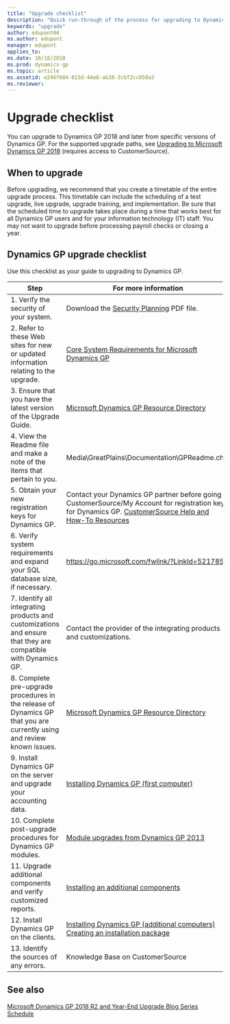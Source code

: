 ```yaml
---
title: "Upgrade checklist"
description: "Quick run-through of the process for upgrading to Dynamics GP."
keywords: "upgrade"
author: edupont04
ms.author: edupont
manager: edupont
applies_to: 
ms.date: 10/18/2018
ms.prod: dynamics-gp
ms.topic: article
ms.assetid: e246f604-015d-44e8-ab38-3cbf2cc850a3
ms.reviewer: 
---
```

# Upgrade checklist

You can upgrade to Dynamics GP 2018 and later from specific versions of Dynamics GP. For the supported upgrade paths, see [Upgrading to Microsoft Dynamics GP 2018](https://docs.microsoft.com/dynamics/s-e/) (requires access to CustomerSource).  

## When to upgrade

Before upgrading, we recommend that you create a timetable of the entire upgrade process. This timetable can include the scheduling of a test upgrade, live upgrade, upgrade training, and implementation. Be sure that the scheduled time to upgrade takes place during a time that works best for all Dynamics GP users and for your information technology (IT) staff. You may not want to upgrade before processing payroll checks or closing a year.

## Dynamics GP upgrade checklist

Use this checklist as your guide to upgrading to Dynamics GP.

| Step    | For more information  |
|----------|--------------|
| 1. Verify the security of your system.   | Download the [Security Planning](https://www.microsoft.com/en-us/download/details.aspx?id=45025) PDF file.|
| 2. Refer to these Web sites for new or updated information relating to the upgrade.  | [Core System Requirements for Microsoft Dynamics GP](../upgrade/system-requirements.md)  |
| 3. Ensure that you have the latest version of the Upgrade Guide.   | [Microsoft Dynamics GP Resource Directory](../resources.md)   |
| 4. View the Readme file and make a note of the items that pertain to you.    | Media\\GreatPlains\\Documentation\\GPReadme.chm      |
| 5. Obtain your new registration keys for Dynamics GP.     | Contact your Dynamics GP partner before going to CustomerSource/My Account for registration keys for Dynamics GP. [CustomerSource Help and How-To Resources](/dynamics/s-e/howto)            |
| 6. Verify system requirements and expand your SQL database size, if necessary.    | <https://go.microsoft.com/fwlink/?LinkId=521785>  |
| 7. Identify all integrating products and customizations and ensure that they are compatible with Dynamics GP.     | Contact the provider of the integrating products and customizations.       |
| 8. Complete pre-upgrade procedures in the release of Dynamics GP that you are currently using and review known issues. | [Microsoft Dynamics GP Resource Directory](../resources.md)      |
| 9. Install Dynamics GP on the server and upgrade your accounting data.       | [Installing Dynamics GP (first computer)](installing-on-first-computer.md) |  
| 10. Complete post-upgrade procedures for Dynamics GP modules.     | [Module upgrades from Dynamics GP 2013](module-upgrades-from-microsoft-dynamics-gp-2013.md)|  
| 11. Upgrade additional components and verify customized reports.   | [Installing an additional components](additional-features-and-components-upgrade.md) |  
| 12. Install Dynamics GP on the clients.    | [Installing Dynamics GP (additional computers)](installing-on-subsequent-computers.md)</br>[Creating an installation package](installation-package.md) |  
| 13. Identify the sources of any errors.    | Knowledge Base on CustomerSource   |

## See also
[Microsoft Dynamics GP 2018 R2 and Year-End Upgrade Blog Series Schedule](https://community.dynamics.com/gp/b/dynamicsgp/archive/2018/08/20/microsoft-dynamics-gp-2018-r2-and-year-end-update-upgrade-blog-series-schedule)  
